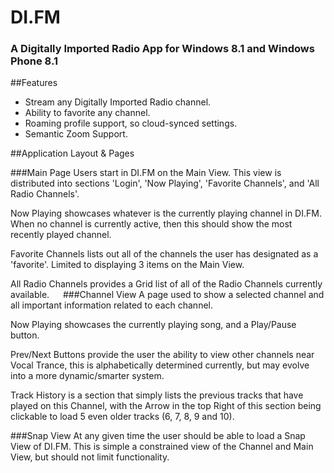 # DI.FM
### A Digitally Imported Radio App for Windows 8.1 and Windows Phone 8.1

##Features
- Stream any Digitally Imported Radio channel.
- Ability to favorite any channel.
- Roaming profile support, so cloud-synced settings.
- Semantic Zoom Support.
 
##Application Layout & Pages

###Main Page
Users start in DI.FM on the Main View. This view is distributed into sections 'Login', 'Now Playing', 'Favorite Channels', and 'All Radio Channels'.
 
Now Playing showcases whatever is the currently playing channel in DI.FM. When no channel is currently active, then this should show the most recently played channel.

Favorite Channels lists out all of the channels the user has designated as a 'favorite'. Limited to displaying 3 items on the Main View.

All Radio Channels provides a Grid list of all of the Radio Channels currently available.
 
###Channel View
A page used to show a selected channel and all important information related to each channel.
 
Now Playing showcases the currently playing song, and a Play/Pause button.

Prev/Next Buttons provide the user the ability to view other channels near Vocal Trance, this is alphabetically determined currently, but may evolve into a more dynamic/smarter system.

Track History is a section that simply lists the previous tracks that have played on this Channel, with the Arrow in the top Right of this section being clickable to load 5 even older tracks (6, 7, 8, 9 and 10).
 
###Snap View
At any given time the user should be able to load a Snap View of DI.FM. This is simple a constrained view of the Channel and Main View, but should not limit functionality.
